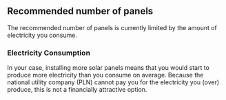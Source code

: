 ## Recommended number of panels

The recommended number of panels is currently limited by the amount of electricity you consume.

### Electricity Consumption

In your case, installing more solar panels means that you would start to produce more electricity than
you consume on average.
Because the national utility company (PLN) cannot pay you for the electricity you (over) produce,
this is not a financially attractive option.
